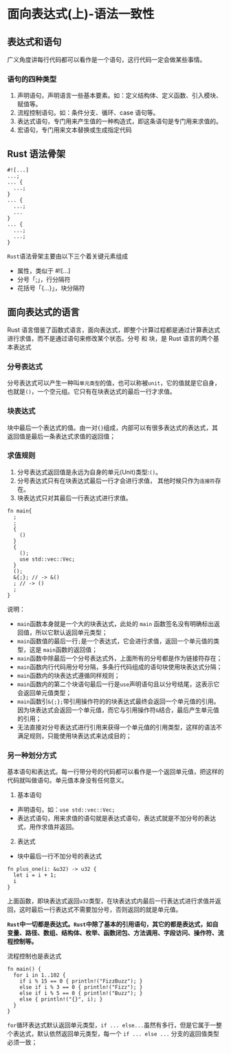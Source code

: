 # 面向表达式(上)-语法一致性
## 表达式和语句

广义角度讲每行代码都可以看作是一个语句，这行代码一定会做某些事情。

### 语句的四种类型
1. 声明语句，声明语言一些基本要素。如：定义结构体、定义函数、引入模块、赋值等。
2. 流程控制语句。如：条件分支、循环、case 语句等。
3. 表达式语句，专门用来产生值的一种构造式，即这条语句是专门用来求值的。
4. 宏语句，专门用来文本替换或生成指定代码

## Rust 语法骨架
```
#![...]
...;
... {
  ...;
}
... {
  ...;
  ...
}
... {
  ...;
  ...;
}
```
`Rust`语法骨架主要由以下三个着关键元素组成
* 属性，类似于 #![...]
* 分号「;」，行分隔符
* 花括号「{...}」，块分隔符

## 面向表达式的语言
Rust 语言借鉴了函数式语言，面向表达式，即整个计算过程都是通过计算表达式进行求值，而不是通过语句来修改某个状态。分号 和 块，是 Rust 语言的两个基本表达式

### 分号表达式
分号表达式可以产生一种叫`单元类型`的值，也可以称被`unit`，它的值就是它自身，也就是`()`，一个空元组。它只有在块表达式的最后一行才求值。

### 块表达式
块中最后一个表达式的值。由一对`{}`组成，内部可以有很多表达式的表达式，其返回值是最后一条表达式求值的返回值；

### 求值规则
1. 分号表达式返回值是永远为自身的单元(Unit)类型:`()`。
2. 分号表达式只有在块表达式最后一行才会进行求值， 其他时候只作为`连接符`存在。
3. 块表达式只对其最后一行表达式进行求值。
```
fn main{
  ;
  ;
  {
    ()
  }
  {
    ();
    use std::vec::Vec;
  }
  ();
  &{;}; // -> &()
  ; // -> ()
  ;
}
```
说明：
* `main`函数本身就是一个大的块表达式，此处的 `main` 函数签名没有明确标出返回值，所以它默认返回单元类型；
* `main`函数值的最后一行`;`是一个表达式，它会进行求值，返回一个单元值的类型，这是 `main`函数的返回值；
* `main`函数中除最后一个分号表达式外，上面所有的分号都是作为链接符存在；
* `main`函数内行代码用分号分隔，多条行代码组成的语句块使用块表达式分隔；
* `main`函数内的块表达式遵循同样规则；
* `main`函数内的第二个块语句最后一行是`use`声明语句且以分号结尾，这表示它会返回单元值类型；
* `main`函数引`&{;};`带引用操作符的的块表达式最终会返回一个单元值的引用。因为块表达式会返回一个单元值，而它与引用操作符`&`结合，最后产生单元值的引用；
* 无法直接对分号表达式进行引用来获得一个单元值的引用类型，这样的语法不满足规则，只能使用块表达式来达成目的；
### 另一种划分方式
基本语句和表达式。每一行带分号的代码都可以看作是一个返回单元值，把这样的代码就叫做语句。单元值本身没有任何意义。
1. 基本语句
* 声明语句，如：`use std::vec::Vec;`
* 表达式语句，用来求值的语句就是表达式语句，表达式就是不加分号的表达式，用作求值并返回。
2. 表达式
* 块中最后一行不加分号的表达式
```
fn plus_one(i: &u32) -> u32 {
  let i = i + 1;
  i
}
```
上面函数，即块表达式返回`u32`类型，在块表达式内最后一行表达式进行求值并返回，这时最后一行表达式不需要加分号，否则返回的就是单元值。

**`Rust`中一切都是表达式。`Rust`中除了基本的引用语句，其它的都是表达式，如自变量、路径、数组、结构体、枚举、函数闭包、方法调用、字段访问、操作符、流程控制等。**

流程控制也是表达式
```
fn main() {
  for i in 1..102 {
    if i % 15 == 0 { println!("FizzBuzz"); }
    else if i % 3 == 0 { println!("Fizz"); }
    else if i % 5 == 0 { println!("Buzz"); }
    else { println!("{}", i); }
  }
}
```
`for`循环表达式默认返回单元类型，`if ... else...`虽然有多行，但是它属于一整个表达式，默认依然返回单元类型，每一个 `if ... else ...` 分支的返回值类型必须一致；

